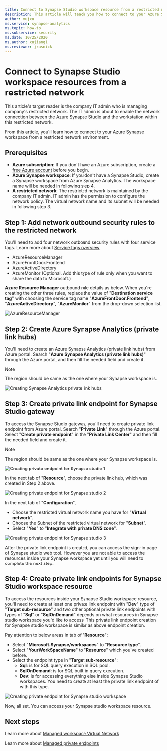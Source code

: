 ```yaml
---
title: Connect to Synapse Studio workspace resource from a restricted network
description: This article will teach you how to connect to your Azure Synapse Studio workspace resources from a restricted network
author: xujxu 
ms.service: synapse-analytics 
ms.topic: how-to
ms.subservice: security 
ms.date: 10/25/2020 
ms.author: xujiang1
ms.reviewer: jrasnick
---
```


# Connect to Synapse Studio workspace resources from a restricted network

This article's target reader is the company IT admin who is managing company's restricted network. The IT admin is about to enable the network connection between the Azure Synapse Studio and the workstation within this restricted network.

From this article, you'll learn how to connect to your Azure Synapse workspace from a restricted network environment. 

## Prerequisites

* **Azure subscription**: If you don't have an Azure subscription, create a [free Azure account](https://azure.microsoft.com/free/) before you begin.
* **Azure Synapse workspace**: If you don't have a Synapse Studio, create a Synapse workspace from Azure Synapse Analytics. The workspace name will be needed in following step 4.
* **A restricted network**: The restricted network is maintained by the company IT admin. IT admin has the permission to configure the network policy. The virtual network name and its subnet will be needed in following step 3.



## Step 1: Add network outbound security rules to the restricted network

You'll need to add four network outbound security rules with four service tags. Learn more about [Service tags overview](/azure/virtual-network/service-tags-overview.md) 
* AzureResourceManager
* AzureFrontDoor.Frontend
* AzureActiveDirectory
* AzureMonitor (Optional. Add this type of rule only when you want to share the data to Microsoft.)

**Azure Resource Manager** outbound rule details as below. When you're creating the other three rules, replace the value of "**Destination service tag**" with choosing the service tag name "**AzureFrontDoor.Frontend**", "**AzureActiveDirectory**", "**AzureMonitor**" from the drop-down selection list.

![AzureResourceManager](./media/how-to-connect-to-workspace-from-restricted-network/arm-servicetag.png)


## Step 2: Create Azure Synapse Analytics (private link hubs)

You'll need to create an Azure Synapse Analytics (private link hubs) from Azure portal. Search "**Azure Synapse Analytics (private link hubs)**" through the Azure portal, and then fill the needed field and create it. 

> [!Note]
> The region should be same as the one where your Synapse workspace is.

![Creating Synapse Analytics private link hubs](./media/how-to-connect-to-workspace-from-restricted-network/private-links.png)

## Step 3: Create private link endpoint for Synapse Studio gateway

To access the Synapse Studio gateway, you'll need to create private link endpoint from Azure portal. Search "**Private Link**" through the Azure portal. Select "**Create private endpoint**" in the "**Private Link Center**" and then fill the needed field and create it. 

> [!Note]
> The region should be same as the one where your Synapse workspace is.

![Creating private endpoint for Synapse studio 1](./media/how-to-connect-to-workspace-from-restricted-network/plink-endpoint-1.png)

In the next tab of "**Resource**", choose the private link hub, which was created in Step 2 above.

![Creating private endpoint for Synapse studio 2](./media/how-to-connect-to-workspace-from-restricted-network/plink-endpoint-2.png)

In the next tab of "**Configuration**", 
* Choose the restricted virtual network name you have for "**Virtual network**".
* Choose the Subnet of the restricted virtual network for "**Subnet**". 
* Select "**Yes**" to "**Integrate with private DNS zone**".

![Creating private endpoint for Synapse studio 3](./media/how-to-connect-to-workspace-from-restricted-network/plink-endpoint-3.png)

After the private link endpoint is created, you can access the sign-in page of Synapse studio web tool. However you are not able to access the resources inside your Synapse workspace yet until you will need to complete the next step.

## Step 4: Create private link endpoints for Synapse Studio workspace resource

To access the resources inside your Synapse Studio workspace resource, you'll need to create at least one private link endpoint with "**Dev**" type of "**Target sub-resource**" and two other optional private link endpoints with types of "**Sql**" or "**SqlOnDemand**" depends on what resources in Synapse studio workspace you'd like to access. This private link endpoint creation for Synapse studio workspace is similar as above endpoint creation.  

Pay attention to below areas in tab of "**Resource**":
* Select "**Microsoft.Synapse/workspaces**" to "**Resource type**".
* Select "**YourWorkSpaceName**" to "**Resource**" which you've created before.
* Select the endpoint type in "**Target sub-resource**":
  * **Sql**: is for SQL query execution in SQL pool.
  * **SqlOnDemand**: is for SQL built-in query execution.
  * **Dev**: is for accessing everything else inside Synapse Studio workspaces. You need to create at least the private link endpoint of with this type.

![Creating private endpoint for Synapse studio workspace](./media/how-to-connect-to-workspace-from-restricted-network/plinks-endpoint-ws-1.png)

Now, all set. You can access your Synapse studio workspace resource.

## Next steps

Learn more about [Managed workspace Virtual Network](./synapse-workspace-managed-vnet.md)

Learn more about [Managed private endpoints](./synapse-workspace-managed-private-endpoints.md)
